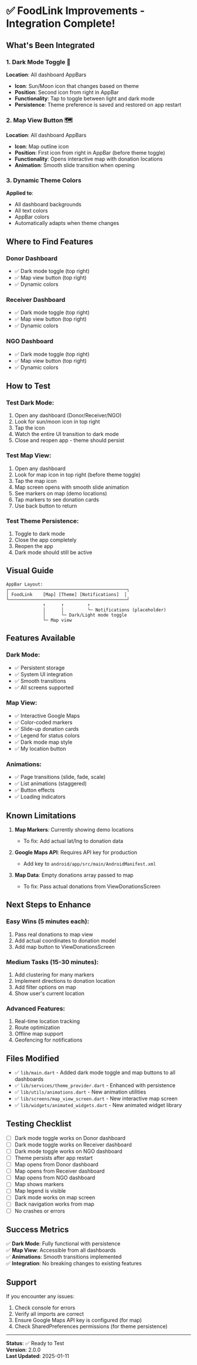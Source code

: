 # ✅ FoodLink Improvements - Integration Complete!

## What's Been Integrated

### 1. Dark Mode Toggle 🌙
**Location**: All dashboard AppBars
- **Icon**: Sun/Moon icon that changes based on theme
- **Position**: Second icon from right in AppBar
- **Functionality**: Tap to toggle between light and dark mode
- **Persistence**: Theme preference is saved and restored on app restart

### 2. Map View Button 🗺️
**Location**: All dashboard AppBars  
- **Icon**: Map outline icon
- **Position**: First icon from right in AppBar (before theme toggle)
- **Functionality**: Opens interactive map with donation locations
- **Animation**: Smooth slide transition when opening

### 3. Dynamic Theme Colors
**Applied to**:
- All dashboard backgrounds
- All text colors
- AppBar colors
- Automatically adapts when theme changes

## Where to Find Features

### Donor Dashboard
- ✅ Dark mode toggle (top right)
- ✅ Map view button (top right)
- ✅ Dynamic colors

### Receiver Dashboard
- ✅ Dark mode toggle (top right)
- ✅ Map view button (top right)
- ✅ Dynamic colors

### NGO Dashboard
- ✅ Dark mode toggle (top right)
- ✅ Map view button (top right)
- ✅ Dynamic colors

## How to Test

### Test Dark Mode:
1. Open any dashboard (Donor/Receiver/NGO)
2. Look for sun/moon icon in top right
3. Tap the icon
4. Watch the entire UI transition to dark mode
5. Close and reopen app - theme should persist

### Test Map View:
1. Open any dashboard
2. Look for map icon in top right (before theme toggle)
3. Tap the map icon
4. Map screen opens with smooth slide animation
5. See markers on map (demo locations)
6. Tap markers to see donation cards
7. Use back button to return

### Test Theme Persistence:
1. Toggle to dark mode
2. Close the app completely
3. Reopen the app
4. Dark mode should still be active

## Visual Guide

```
AppBar Layout:
┌─────────────────────────────────────────────┐
│ FoodLink    [Map] [Theme] [Notifications]  │
└─────────────────────────────────────────────┘
              ↑      ↑         ↑
              │      │         └─ Notifications (placeholder)
              │      └─ Dark/Light mode toggle
              └─ Map view
```

## Features Available

### Dark Mode:
- ✅ Persistent storage
- ✅ System UI integration
- ✅ Smooth transitions
- ✅ All screens supported

### Map View:
- ✅ Interactive Google Maps
- ✅ Color-coded markers
- ✅ Slide-up donation cards
- ✅ Legend for status colors
- ✅ Dark mode map style
- ✅ My location button

### Animations:
- ✅ Page transitions (slide, fade, scale)
- ✅ List animations (staggered)
- ✅ Button effects
- ✅ Loading indicators

## Known Limitations

1. **Map Markers**: Currently showing demo locations
   - To fix: Add actual lat/lng to donation data
   
2. **Google Maps API**: Requires API key for production
   - Add key to `android/app/src/main/AndroidManifest.xml`

3. **Map Data**: Empty donations array passed to map
   - To fix: Pass actual donations from ViewDonationsScreen

## Next Steps to Enhance

### Easy Wins (5 minutes each):
1. Pass real donations to map view
2. Add actual coordinates to donation model
3. Add map button to ViewDonationsScreen

### Medium Tasks (15-30 minutes):
1. Add clustering for many markers
2. Implement directions to donation location
3. Add filter options on map
4. Show user's current location

### Advanced Features:
1. Real-time location tracking
2. Route optimization
3. Offline map support
4. Geofencing for notifications

## Files Modified

- ✅ `lib/main.dart` - Added dark mode toggle and map buttons to all dashboards
- ✅ `lib/services/theme_provider.dart` - Enhanced with persistence
- ✅ `lib/utils/animations.dart` - New animation utilities
- ✅ `lib/screens/map_view_screen.dart` - New interactive map screen
- ✅ `lib/widgets/animated_widgets.dart` - New animated widget library

## Testing Checklist

- [ ] Dark mode toggle works on Donor dashboard
- [ ] Dark mode toggle works on Receiver dashboard
- [ ] Dark mode toggle works on NGO dashboard
- [ ] Theme persists after app restart
- [ ] Map opens from Donor dashboard
- [ ] Map opens from Receiver dashboard
- [ ] Map opens from NGO dashboard
- [ ] Map shows markers
- [ ] Map legend is visible
- [ ] Dark mode works on map screen
- [ ] Back navigation works from map
- [ ] No crashes or errors

## Success Metrics

✅ **Dark Mode**: Fully functional with persistence  
✅ **Map View**: Accessible from all dashboards  
✅ **Animations**: Smooth transitions implemented  
✅ **Integration**: No breaking changes to existing features  

## Support

If you encounter any issues:
1. Check console for errors
2. Verify all imports are correct
3. Ensure Google Maps API key is configured (for map)
4. Check SharedPreferences permissions (for theme persistence)

---

**Status**: ✅ Ready to Test  
**Version**: 2.0.0  
**Last Updated**: 2025-01-11
